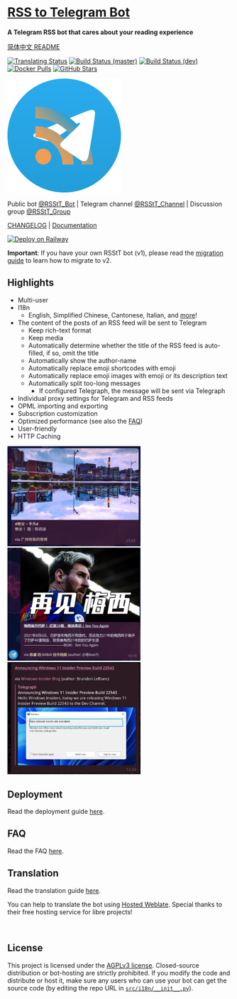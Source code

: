 # [RSS to Telegram Bot](https://t.me/RSStT_Bot)

**A Telegram RSS bot that cares about your reading experience**

[简体中文 README](README.zh.md)

[![Translating Status](https://hosted.weblate.org/widgets/rss-to-telegram-bot/-/svg-badge.svg)](https://hosted.weblate.org/engage/rss-to-telegram-bot/)
[![Build Status (master)](https://img.shields.io/github/workflow/status/Rongronggg9/RSS-to-Telegram-Bot/Publish%20Docker%20image/master?label=build%20%28master%29)](https://github.com/Rongronggg9/RSS-to-Telegram-Bot/actions/workflows/publish-docker-image.yml?query=branch%3Amaster)
[![Build Status (dev)](https://img.shields.io/github/workflow/status/Rongronggg9/RSS-to-Telegram-Bot/Publish%20Docker%20image/dev?label=build%20%28dev%29)](https://github.com/Rongronggg9/RSS-to-Telegram-Bot/actions/workflows/publish-docker-image.yml?query=branch%3Adev)
[![Docker Pulls](https://img.shields.io/docker/pulls/rongronggg9/rss-to-telegram)](https://hub.docker.com/r/rongronggg9/rss-to-telegram)
[![GitHub Stars](https://img.shields.io/github/stars/Rongronggg9/Rss-to-Telegram-Bot?style=social)](https://github.com/Rongronggg9/RSS-to-Telegram-Bot/stargazers)

<a href="https://t.me/RSStT_Bot"><img src="docs/resources/RSStT_icon.svg" width = "256" height = "256" alt="RSStT_icon"/><a/>

Public bot [@RSStT_Bot](https://t.me/RSStT_Bot) | Telegram channel [@RSStT_Channel](https://t.me/RSStT_Channel) | Discussion group [@RSStT_Group](https://t.me/RSStT_Group)

[CHANGELOG](docs/CHANGELOG.md) | [Documentation](docs/README.md)

[![Deploy on Railway](https://railway.app/button.svg)](docs/deployment-guide.md#option-2-railwayapp)

**Important**: If you have your own RSStT bot (v1), please read the [migration guide](docs/migration-guide-v2.md) to learn how to migrate to v2.

## Highlights

- Multi-user
- I18n
    - English, Simplified Chinese, Cantonese, Italian, and [more](docs/translation-guide.md)!
- The content of the posts of an RSS feed will be sent to Telegram
    - Keep rich-text format
    - Keep media
    - Automatically determine whether the title of the RSS feed is auto-filled, if so, omit the title
    - Automatically show the author-name
    - Automatically replace emoji shortcodes with emoji
    - Automatically replace emoji images with emoji or its description text
    - Automatically split too-long messages
        - If configured Telegraph, the message will be sent via Telegraph
- Individual proxy settings for Telegram and RSS feeds
- OPML importing and exporting
- Subscription customization
- Optimized performance (see also the [FAQ](docs/FAQ.md#q-how-is-the-performance-of-the-bot-it-appears-to-have-a-slight-memory-leak-problem))
- User-friendly
- HTTP Caching

<img src="docs/resources/example1.png" width = "300" alt=""/><img src="docs/resources/example3.png" width = "300" alt=""/><img src="docs/resources/example4.png" width = "300" alt=""/>

## Deployment

Read the deployment guide [here](docs/deployment-guide.md).

## FAQ

Read the FAQ [here](docs/FAQ.md).

## Translation

Read the translation guide [here](docs/translation-guide.md).

You can help to translate the bot using [Hosted Weblate](https://hosted.weblate.org/projects/rss-to-telegram-bot/). Special thanks to their free hosting service for libre projects!

<a href="https://hosted.weblate.org/engage/rss-to-telegram-bot/"><img src="https://hosted.weblate.org/widgets/rss-to-telegram-bot/-/open-graph.png" width = "500" alt="" /></a>

## License

This project is licensed under the [AGPLv3 license](LICENSE). Closed-source distribution or bot-hosting are strictly prohibited. If you modify the code and distribute or host it, make sure any users who can use your bot can get the source code (by editing the repo URL in [`src/i18n/__init__.py`](src/i18n/__init__.py)).
